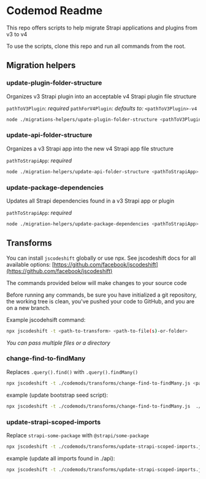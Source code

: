 # Codemod Readme

This repo offers scripts to help migrate Strapi applications and plugins from v3 to v4

To use the scripts, clone this repo and run all commands from the root.

## Migration helpers

### update-plugin-folder-structure

Organizes v3 Strapi plugin into an acceptable v4 Strapi plugin file structure

`pathToV3Plugin`: *required*
`pathForV4Plugin`: *defaults to:* `<pathToV3Plugin>-v4`

```bash
node ./migrations-helpers/upate-plugin-folder-structure <pathToV3Plugin> [pathForV4Plugin]
```

### update-api-folder-structure

Organizes a v3 Strapi app into the new v4 Strapi app file structure

`pathToStrapiApp`:  *required*

```bash
node ./migration-helpers/update-api-folder-structure <pathToStrapiApp>
```

### update-package-dependencies

Updates all Strapi dependencies found in a v3 Strapi app or plugin

`pathToStrapiApp`:  *required*

```bash
node ./migration-helpers/update-package-dependencies <pathToStrapiApp>
```

## Transforms

You can install `jscodeshift` globally or use npx. See jscodeshift docs for all available options: [https://github.com/facebook/jscodeshift](https://github.com/facebook/jscodeshift)

The commands provided below will make changes to your source code

Before running any commands, be sure you have initialized a git repository, the working tree is clean, you've pushed your code to GitHub, and you are on a new branch.

Example jscodehsift command:

```bash
npx jscodeshift -t <path-to-transform> <path-to-file(s)-or-folder>
```

_You can pass multiple files or a directory_

### change-find-to-findMany

Replaces `.query().find()` with `.query().findMany()`

```bash
npx jscodeshift -t ./codemods/transforms/change-find-to-findMany.js <path-to-file>
```

example (update bootstrap seed script):

```bash
npx jscodeshift -t ./codemods/transforms/change-find-to-findMany.js  ./config/functions/bootstrap.js
```

### update-strapi-scoped-imports

Replace `strapi-some-package` with `@strapi/some-package`

```bash
npx jscodeshift -t ./codemods/transforms/update-strapi-scoped-imports.js  <path-to-file>
```

example (update all imports found in ./api):

```bash
npx jscodeshift -t ./codemods/transforms/update-strapi-scoped-imports.js  ./api
```
